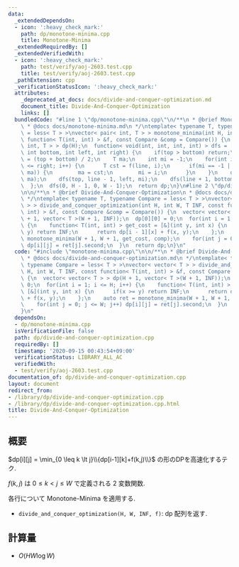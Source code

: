 ```yaml
---
data:
  _extendedDependsOn:
  - icon: ':heavy_check_mark:'
    path: dp/monotone-minima.cpp
    title: Monotone-Minima
  _extendedRequiredBy: []
  _extendedVerifiedWith:
  - icon: ':heavy_check_mark:'
    path: test/verify/aoj-2603.test.cpp
    title: test/verify/aoj-2603.test.cpp
  _pathExtension: cpp
  _verificationStatusIcon: ':heavy_check_mark:'
  attributes:
    _deprecated_at_docs: docs/divide-and-conquer-optimization.md
    document_title: Divide-And-Conquer-Optimization
    links: []
  bundledCode: "#line 1 \"dp/monotone-minima.cpp\"\n/**\n * @brief Monotone-Minima\n\
    \ * @docs docs/monotone-minima.md\n */\ntemplate< typename T, typename Compare\
    \ = less< T > >\nvector< pair< int, T > > monotone_minima(int H, int W, const\
    \ function< T(int, int) > &f, const Compare &comp = Compare()) {\n  vector< pair<\
    \ int, T > > dp(H);\n  function< void(int, int, int, int) > dfs = [&](int top,\
    \ int bottom, int left, int right) {\n    if(top > bottom) return;\n    int line\
    \ = (top + bottom) / 2;\n    T ma;\n    int mi = -1;\n    for(int i = left; i\
    \ <= right; i++) {\n      T cst = f(line, i);\n      if(mi == -1 || comp(cst,\
    \ ma)) {\n        ma = cst;\n        mi = i;\n      }\n    }\n    dp[line] = make_pair(mi,\
    \ ma);\n    dfs(top, line - 1, left, mi);\n    dfs(line + 1, bottom, mi, right);\n\
    \  };\n  dfs(0, H - 1, 0, W - 1);\n  return dp;\n}\n#line 2 \"dp/divide-and-conquer-optimization.cpp\"\
    \n\n/**\n * @brief Divide-And-Conquer-Optimization\n * @docs docs/divide-and-conquer-optimization.md\n\
    \ */\ntemplate< typename T, typename Compare = less< T > >\nvector< vector< T\
    \ > > divide_and_conquer_optimization(int H, int W, T INF, const function< T(int,\
    \ int) > &f, const Compare &comp = Compare()) {\n  vector< vector< T > > dp(H\
    \ + 1, vector< T >(W + 1, INF));\n  dp[0][0] = 0;\n  for(int i = 1; i <= H; i++)\
    \ {\n    function< T(int, int) > get_cost = [&](int y, int x) {\n      if(x >=\
    \ y) return INF;\n      return dp[i - 1][x] + f(x, y);\n    };\n    auto ret =\
    \ monotone_minima(W + 1, W + 1, get_cost, comp);\n    for(int j = 0; j <= W; j++)\
    \ dp[i][j] = ret[j].second;\n  }\n  return dp;\n}\n"
  code: "#include \"monotone-minima.cpp\"\n\n/**\n * @brief Divide-And-Conquer-Optimization\n\
    \ * @docs docs/divide-and-conquer-optimization.md\n */\ntemplate< typename T,\
    \ typename Compare = less< T > >\nvector< vector< T > > divide_and_conquer_optimization(int\
    \ H, int W, T INF, const function< T(int, int) > &f, const Compare &comp = Compare())\
    \ {\n  vector< vector< T > > dp(H + 1, vector< T >(W + 1, INF));\n  dp[0][0] =\
    \ 0;\n  for(int i = 1; i <= H; i++) {\n    function< T(int, int) > get_cost =\
    \ [&](int y, int x) {\n      if(x >= y) return INF;\n      return dp[i - 1][x]\
    \ + f(x, y);\n    };\n    auto ret = monotone_minima(W + 1, W + 1, get_cost, comp);\n\
    \    for(int j = 0; j <= W; j++) dp[i][j] = ret[j].second;\n  }\n  return dp;\n\
    }\n"
  dependsOn:
  - dp/monotone-minima.cpp
  isVerificationFile: false
  path: dp/divide-and-conquer-optimization.cpp
  requiredBy: []
  timestamp: '2020-09-15 00:43:54+09:00'
  verificationStatus: LIBRARY_ALL_AC
  verifiedWith:
  - test/verify/aoj-2603.test.cpp
documentation_of: dp/divide-and-conquer-optimization.cpp
layout: document
redirect_from:
- /library/dp/divide-and-conquer-optimization.cpp
- /library/dp/divide-and-conquer-optimization.cpp.html
title: Divide-And-Conquer-Optimization
---
```

## 概要

$dp[i][j] = \min_{0 \leq k \lt j}\\{dp[i-1][k]+f(k,j)\\}$ の形のDPを高速化するテク.

$f(k,j)$ は $0 \leq k \lt j \leq W$ で定義される $2$ 変数関数.

各行について Monotone-Minima を適用する.


* `divide_and_conquer_optimization(H, W, INF, f)`: dp 配列を返す.

## 計算量

* $O(HW \log W)$
